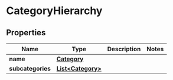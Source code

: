 

# CategoryHierarchy

## Properties

Name | Type | Description | Notes
------------ | ------------- | ------------- | -------------
**name** | [**Category**](Category.md) |  | 
**subcategories** | [**List&lt;Category&gt;**](Category.md) |  | 




